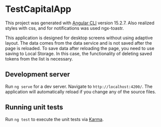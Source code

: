 # TestCapitalApp

This project was generated with [Angular CLI](https://github.com/angular/angular-cli) version
15.2.7. Also realized styles with css, and for notifications was used ngx-toastr.

This application is designed for desktop screens without using adaptive layout. The data comes from
the data service and is not saved after the page is reloaded. To save data after reloading the page,
you need to use saving to Local Storage. In this case, the functionality of deleting saved tokens
from the list is necessary.

## Development server

Run `ng serve` for a dev server. Navigate to `http://localhost:4200/`. The application will
automatically reload if you change any of the source files.

## Running unit tests

Run `ng test` to execute the unit tests via [Karma](https://karma-runner.github.io).
